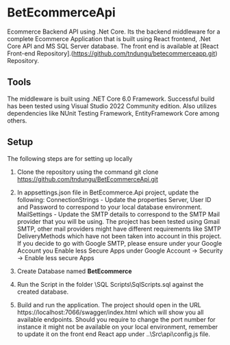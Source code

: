 # BetEcommerceApi

Ecommerce Backend API using .Net Core. 
Its the backend middleware for a complete Ecommerce Application that is built using React frontend, .Net Core API and MS SQL Server database. The front end is available at [React Front-end Repository].(https://github.com/tndungu/betecommerceapp.git) Repository.

## Tools
The middleware is built using .NET Core 6.0 Framework. Successful build has been tested using Visual Studio 2022 Community edition. Also utilizes dependencies like NUnit Testing Framework, EntityFramework Core among others.

## Setup
The following steps are for setting up locally
1. Clone the repository using the command
  git clone https://github.com/tndungu/BetEcommerceApi.git
2. In appsettings.json file in BetEcommerce.Api project, update the following:
  ConnectionStrings - Update the properties Server, User ID and Password to correspond to your local database environment.
  MailSettings - Update the SMTP details to correspond to the SMTP Mail provider that you will be using. The project has been tested using Gmail SMTP, other mail providers might
  have different requirements like SMTP DeliveryMethods which have not been taken into account in this project. If you decide to go with Google SMTP, please ensure under your
  Google Account you Enable less Secure Apps under Google Account -> Security -> Enable less secure Apps
  
3. Create Database named **BetEcommerce**
4. Run the Script in the folder \SQL Scripts\SqlScripts.sql against the created database.
5. Build and run the application. The project should open in the URL https://localhost:7066/swagger/index.html which will show you all available endpoints. Should you require to    change the port number for instance it might not be available on your local environment, remember to update it on the front end React app under ..\Src\api\config.js file.

